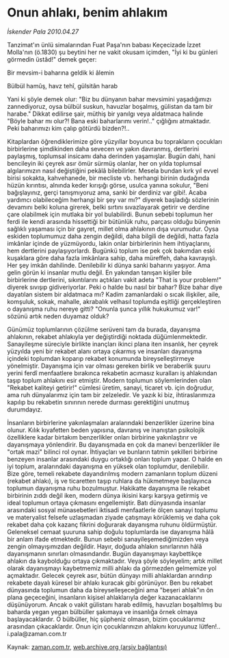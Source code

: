 # Onun ahlakı, benim ahlakım

*İskender Pala 2010.04.27*

<td class="columnist-detail">
<p>Tanzimat'ın ünlü simalarından Fuat Paşa'nın babası Keçecizade İzzet Molla'nın (ö.1830) şu beytini her ne vakit okusam içimden, "İyi ki bu günleri görmedin üstâd!" demek geçer:</p>
<p>
<div id="haberMetinDiv">
<p>Bir mevsim-i baharına geldik ki âlemin
<p>Bülbül hamûş, havz tehî, gülsitân harab
<p>Yani ki şöyle demek olur: "Biz bu dünyanın bahar mevsimini yaşadığımızı zannediyoruz, oysa bülbül suskun, havuzlar boşalmış, gülistan da tam bir harabe." Dikkat edilirse şair, müthiş bir yanılgı veya aldatmaca halinde "Böyle bahar mı olur?! Bana eski baharlarımı verin!.." çığlığını atmaktadır. Peki baharımızı kim çalıp götürdü bizden?!..
<p>Kitaplardan öğrendiklerimize göre yüzyıllar boyunca bu toprakların çocukları birbirlerine şimdikinden daha sevecen ve yakın davranmış, dertlerini paylaşmış, toplumsal insicamı daha derinden yaşamışlar. Bugün dahi, hani bencileyin iki çeyrek asır ömür sürmüş olanlar, her on yılda toplumsal algılarımızın nasıl değiştiğini pekâlâ bilebilirler. Mesela bundan kırk yıl evvel birisi sokakta, kahvehanede, bir mecliste vb. herhangi birinin dudağında hüzün kırıntısı, alnında keder kırışığı görse, usulca yanına sokulur, "Beni bağışlayınız, gerçi tanışmıyoruz ama, sanki bir derdiniz var gibi!. Acaba yardımcı olabileceğim herhangi bir şey var mı?" diyerek başladığı sözlerinin devamını belki koluna girerek, belki sırtını sıvazlayarak getirir ve derdine çare olabilmek için mutlaka bir yol bulabilirdi. Bunun sebebi toplumun her ferdi ile kendi arasında hissettiği bir bütünlük ruhu, parçası olduğu bünyenin sağlıklı yaşaması için bir gayret, millet olma ahlakının dışa vurumudur. Oysa eskiden toplumumuz daha zengin değildi, daha bilgili de değildi, hatta fazla imkânlar içinde de yüzmüyordu, lakin onlar birbirlerinin hem ihtiyaçlarını, hem dertlerini paylaşıyorlardı. Bugünkü toplum ise pek çok bakımdan eski kuşaklara göre daha fazla imkânlara sahip, daha müreffeh, daha kavrayışlı. Her şey imkân dahilinde. Denilebilir ki dünya sanki baharını yaşıyor. Ama gelin görün ki insanlar mutlu değil. En yakından tanışan kişiler bile birbirlerine dertlerini, sıkıntılarını açtıkları vakit adeta "That is your problem!" diyerek sıvışıp gidiveriyorlar. Peki o halde bu nasıl bir bahar? Bize bahar diye dayatılan sistem bir aldatmaca mı? Kadim zamanlardaki o sıcak ilişkiler, aile, komşuluk, sokak, mahalle, akrabalık velhasıl toplumda eşitliği gerçekleştiren o dayanışma ruhu nereye gitti? "Onunla şunca yıllık hukukumuz var!" sözünü artık neden duyamaz olduk?
<p>Günümüz toplumlarının çözülme serüveni tam da burada, dayanışma ahlakının, rekabet ahlakıyla yer değiştirdiği noktada düğümlenmektedir. Sanayileşme süreciyle birlikte inançları ikinci plana iten insanlık, her çeyrek yüzyılda yeni bir rekabet alanı ortaya çıkarmış ve insanları dayanışma içindeki toplumdan koparıp rekabet konumunda bireyselleştirmeye yönelmiştir. Dayanışma için var olması gereken birlik ve beraberlik şuuru yerini ferdî menfaatlere bırakınca rekabetin acımasız kuralları iş ahlakından taşıp toplum ahlakını esir etmiştir. Modern toplumun söylemlerinden olan "Rekabet kaliteyi getirir!" cümlesi üretim, sanayi, ticaret vb. için doğrudur, ama ruh dünyalarımız için tam bir zelzeledir. Ve yazık ki biz, ihtiraslarımıza kapılıp bu rekabetin sınırının nerede durması gerektiğini unutmuş durumdayız.
<p>İnsanların birbirlerine yakınlaşmaları aralarındaki benzerlikler üzerine bina olunur. Kılık kıyafetten beden yapısına, davranış ve inanıştan psikolojik özelliklere kadar birtakım benzerlikler onları birbirine yakınlaştırır ve dayanışmaya yönlendirir. Bu dayanışmada en çok da manevi benzerlikler ile "ortak mazi" bilinci rol oynar. İhtiyaçları ve bunların tatmin şekilleri birbirine benzeyen insanlar arasındaki duygu ortaklığı onları toplum yapar. O halde en iyi toplum, aralarındaki dayanışma en yüksek olan toplumdur, denilebilir. Bize göre, temeli rekabete dayandırılmış modern zamanların toplum düzeni (rekabet ahlakı), iş ve ticaretten taşıp ruhlara da hükmetmeye başlayınca toplumun dayanışma ruhu bozulmuştur. Hakikatte dayanışma ile rekabet birbirinin zıddı değil iken, modern dünya ikisini karşı karşıya getirmiş ve ideal toplumun ortaya çıkmasını engellemiştir. Batı dünyasında insanlar arasındaki sosyal münasebetleri iktisadi menfaatlerle ölçen sanayi toplumu ve materyalist felsefe uzlaşmadan ziyade çatışmayı körüklemiş ve daha çok rekabet daha çok kazanç fikrini doğurarak dayanışma ruhunu öldürmüştür. Geleneksel cemaat şuuruna sahip doğulu toplumlarda ise dayanışma hâlâ bir anlam ifade etmektedir. Bunun sebebi sanayileşemediğimizden veya zengin olmayışımızdan değildir. Hayır, doğuda ahlakın sınırlarının hâlâ dayanışmanın sınırları olmasındandır. Bugün dayanışmayı kaybettikçe ahlakın da kaybolduğu ortaya çıkmaktadır. Veya şöyle söyleyelim; artık millet olarak dayanışmayı kaybetmemiz milli ahlakı da görmezden gelmemize yol açmaktadır. Gelecek çeyrek asır, bütün dünyayı milli ahlaklardan arındırıp rekabete dayalı küresel bir ahlakı kuracak gibi görünüyor. Ben bu rekabet dünyasında toplumun daha da bireyselleşeceğini ama "beşeri ahlak"ın ön plana geçeceğini, insanların kişisel ahlaklarıyla değer kazanacaklarını düşünüyorum. Ancak o vakit gülistanı harab edilmiş, havuzları boşaltılmış bu baharda yegan yegan bülbüller şakımaya ve insanlığa örnek olmaya başlayacaklardır. O bülbüller, hiç şüpheniz olmasın, bizim çocuklarımız arasından çıkacaklardır. Onun için çocuklarınızın ahlakını koruyunuz lütfen!.. i.pala@zaman.com.tr</p></p></p></p></p></p></div>
</p>
<a href="http://web.archive.org/web/20110106043813/mailto:i.pala@zaman.com.tr">
</a></td>

Kaynak: [zaman.com.tr](http://zaman.com.tr/yazar.do?yazino=977504), [web.archive.org (arşiv bağlantısı)](http://web.archive.org/web/20110106043813/http://www.zaman.com.tr/yazar.do?yazino=977504)
